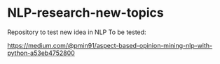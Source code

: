 # NLP-research-new-topics

Repository to test new idea in NLP
To be tested: 

https://medium.com/@pmin91/aspect-based-opinion-mining-nlp-with-python-a53eb4752800
